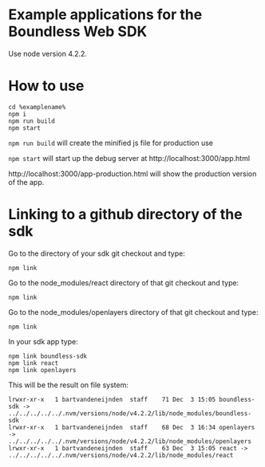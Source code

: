 # Example applications for the Boundless Web SDK

Use node version 4.2.2.

# How to use
    cd %examplename%
    npm i
    npm run build
    npm start

```npm run build``` will create the minified js file for production use

```npm start``` will start up the debug server at http://localhost:3000/app.html

http://localhost:3000/app-production.html will show the production version of the app.

# Linking to a github directory of the sdk
Go to the directory of your sdk git checkout and type:

    npm link

Go to the node_modules/react directory of that git checkout and type:

    npm link

Go to the node_modules/openlayers directory of that git checkout and type:

    npm link

In your sdk app type:

    npm link boundless-sdk
    npm link react
    npm link openlayers

This will be the result on file system:

    lrwxr-xr-x   1 bartvandeneijnden  staff    71 Dec  3 15:05 boundless-sdk -> ../../../../../.nvm/versions/node/v4.2.2/lib/node_modules/boundless-sdk
    lrwxr-xr-x   1 bartvandeneijnden  staff    68 Dec  3 16:34 openlayers -> ../../../../../.nvm/versions/node/v4.2.2/lib/node_modules/openlayers
    lrwxr-xr-x   1 bartvandeneijnden  staff    63 Dec  3 15:05 react -> ../../../../../.nvm/versions/node/v4.2.2/lib/node_modules/react
